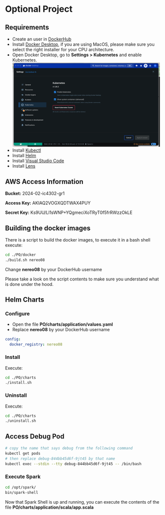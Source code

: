 # Optional Project

## Requirements

* Create an user in [DockerHub](https://hub.docker.com/)
* Install [Docker Desktop](https://docs.docker.com/desktop/install/windows-install/), if you are using MacOS, please make sure you select the right installer for your CPU architecture.
* Open Docker Desktop, go to **Settings > Kubernetes** and enable Kubernetes.
![K8s](./images/docker-desktop-k8s.png "K8s Docker Desktop")
* Install [Kubectl](https://kubernetes.io/docs/tasks/tools/install-kubectl-macos/)
* Install [Helm](https://helm.sh/docs/intro/install/)
* Install [Visual Studio Code](https://code.visualstudio.com/)
* Install [Lens](https://k8slens.dev/)


## AWS Access Information

**Bucket:** 2024-02-ic4302-gr1

**Access Key:** AKIAQ2VOGXQDTWAX4PUY

**Secret Key:** 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


## Building the docker images

There is a script to build the docker images, to execute it in a bash shell execute:

```bash
cd ./PO/docker
./build.sh nereo08
```

Change **nereo08** by your DockerHub username

Please take a look on the script contents to make sure you understand what is done under the hood.


## Helm Charts

### Configure

* Open the file **PO/charts/application/values.yaml**
* Replace **nereo08** by your DockerHub username

```yaml
config:
  docker_registry: nereo08
```

### Install

Execute:

```bash
cd ./PO/charts
./install.sh
```


### Uninstall

Execute:

```bash
cd ./PO/charts
./uninstall.sh
```

## Access Debug Pod

```bash
# copy the name that says debug from the following command
kubectl get pods
# then replace debug-844bb45d6f-9jt45 by that name
kubectl exec --stdin --tty debug-844bb45d6f-9jt45 -- /bin/bash
```

### Execute Spark

```bash
cd /opt/spark/
bin/spark-shell
```

Now that Spark Shell is up and running, you can execute the contents of the file **PO/charts/application/scala/app.scala**
